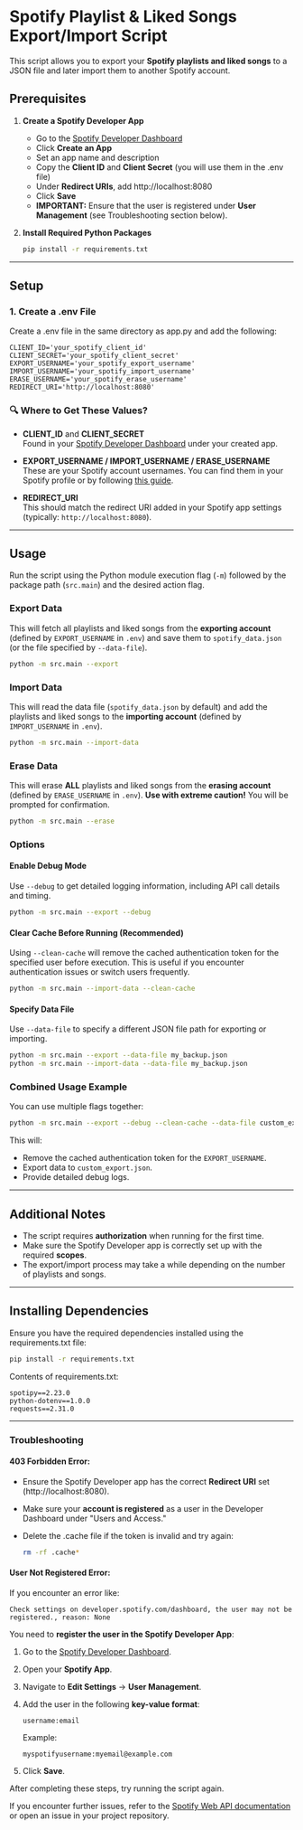# Spotify Playlist & Liked Songs Export/Import Script

This script allows you to export your **Spotify playlists and liked songs** to a JSON file and later import them to another Spotify account.

## Prerequisites

1. **Create a Spotify Developer App**
   - Go to the [Spotify Developer Dashboard](https://developer.spotify.com/dashboard/)
   - Click **Create an App**
   - Set an app name and description
   - Copy the **Client ID** and **Client Secret** (you will use them in the .env file)
   - Under **Redirect URIs**, add http://localhost:8080
   - Click **Save**
   - **IMPORTANT:** Ensure that the user is registered under **User Management** (see Troubleshooting section below).

2. **Install Required Python Packages**

   ```sh
   pip install -r requirements.txt
   ```

---

## Setup

### 1. Create a .env File

Create a .env file in the same directory as app.py and add the following:

```
CLIENT_ID='your_spotify_client_id'
CLIENT_SECRET='your_spotify_client_secret'
EXPORT_USERNAME='your_spotify_export_username'
IMPORT_USERNAME='your_spotify_import_username'
ERASE_USERNAME='your_spotify_erase_username'
REDIRECT_URI='http://localhost:8080'
```


### 🔍 Where to Get These Values?

- **CLIENT_ID** and **CLIENT_SECRET**  
  Found in your [Spotify Developer Dashboard](https://developer.spotify.com/dashboard/) under your created app.

- **EXPORT_USERNAME / IMPORT_USERNAME / ERASE_USERNAME**  
  These are your Spotify account usernames. You can find them in your Spotify profile or by following [this guide](https://community.spotify.com/t5/FAQs/What-s-a-Spotify-username/ta-p/5286512).

- **REDIRECT_URI**  
  This should match the redirect URI added in your Spotify app settings (typically: `http://localhost:8080`).

---

## Usage

Run the script using the Python module execution flag (`-m`) followed by the package path (`src.main`) and the desired action flag.

### Export Data
This will fetch all playlists and liked songs from the **exporting account** (defined by `EXPORT_USERNAME` in `.env`) and save them to `spotify_data.json` (or the file specified by `--data-file`).

```sh
python -m src.main --export
```

### Import Data
This will read the data file (`spotify_data.json` by default) and add the playlists and liked songs to the **importing account** (defined by `IMPORT_USERNAME` in `.env`).

```sh
python -m src.main --import-data
```

### Erase Data
This will erase **ALL** playlists and liked songs from the **erasing account** (defined by `ERASE_USERNAME` in `.env`). **Use with extreme caution!** You will be prompted for confirmation.

```sh
python -m src.main --erase
```

### Options

#### Enable Debug Mode
Use `--debug` to get detailed logging information, including API call details and timing.

```sh
python -m src.main --export --debug
```

#### Clear Cache Before Running (**Recommended**)
Using `--clean-cache` will remove the cached authentication token for the specified user before execution. This is useful if you encounter authentication issues or switch users frequently.

```sh
python -m src.main --import-data --clean-cache
```

#### Specify Data File
Use `--data-file` to specify a different JSON file path for exporting or importing.

```sh
python -m src.main --export --data-file my_backup.json
python -m src.main --import-data --data-file my_backup.json
```

### Combined Usage Example
You can use multiple flags together:

```sh
python -m src.main --export --debug --clean-cache --data-file custom_export.json 
```

This will:
- Remove the cached authentication token for the `EXPORT_USERNAME`.
- Export data to `custom_export.json`.
- Provide detailed debug logs.

---


## Additional Notes
- The script requires **authorization** when running for the first time.
- Make sure the Spotify Developer app is correctly set up with the required **scopes**.
- The export/import process may take a while depending on the number of playlists and songs.

---

## Installing Dependencies
Ensure you have the required dependencies installed using the requirements.txt file:

```sh
pip install -r requirements.txt
```

Contents of requirements.txt:

```
spotipy==2.23.0
python-dotenv==1.0.0
requests==2.31.0
```

---

### Troubleshooting

#### **403 Forbidden Error**:
- Ensure the Spotify Developer app has the correct **Redirect URI** set (http://localhost:8080).
- Make sure your **account is registered** as a user in the Developer Dashboard under "Users and Access."
- Delete the .cache file if the token is invalid and try again:

  ```sh
  rm -rf .cache*
  ```

#### **User Not Registered Error**:
If you encounter an error like:

```
Check settings on developer.spotify.com/dashboard, the user may not be registered., reason: None
```

You need to **register the user in the Spotify Developer App**:

1. Go to the [Spotify Developer Dashboard](https://developer.spotify.com/dashboard/).
2. Open your **Spotify App**.
3. Navigate to **Edit Settings** → **User Management**.
4. Add the user in the following **key-value format**:
   
   ```
   username:email
   ```
   
   Example:
   ```
   myspotifyusername:myemail@example.com
   ```
5. Click **Save**.

After completing these steps, try running the script again.

If you encounter further issues, refer to the [Spotify Web API documentation](https://developer.spotify.com/documentation/web-api/) or open an issue in your project repository.
